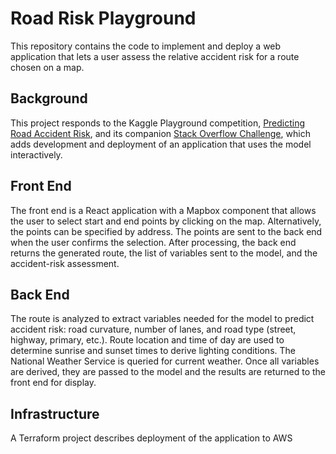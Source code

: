 # Road Risk Playground

This repository contains the code to implement and deploy a web application that lets a user assess the relative accident risk for a route chosen on a map.

## Background
This project responds to the Kaggle Playground competition, [Predicting Road Accident Risk](https://www.kaggle.com/competitions/playground-series-s5e10/overview), and its companion [Stack Overflow Challenge](https://stackoverflow.com/beta/challenges/79780240/kaggle-stack-overflow-two-part-challenge), which adds development and deployment of an application that uses the model interactively.

## Front End
The front end is a React application with a Mapbox component that allows the user to select start and end points by clicking on the map. Alternatively, the points can be specified by address. The points are sent to the back end when the user confirms the selection. After processing, the back end returns the generated route, the list of variables sent to the model, and the accident-risk assessment.

## Back End
The route is analyzed to extract variables needed for the model to predict accident risk: road curvature, number of lanes, and road type (street, highway, primary, etc.). Route location and time of day are used to determine sunrise and sunset times to derive lighting conditions. The National Weather Service is queried for current weather. Once all variables are derived, they are passed to the model and the results are returned to the front end for display.

## Infrastructure
A Terraform project describes deployment of the application to AWS
